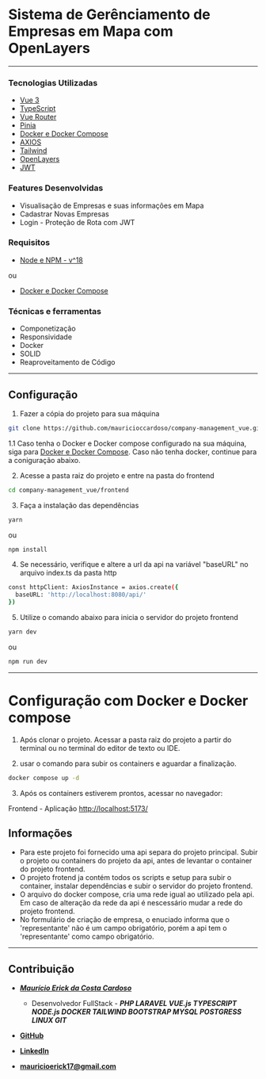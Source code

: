# Sistema de Gerênciamento de Empresas em Mapa com OpenLayers

---

### Tecnologias Utilizadas

- [Vue 3](https://vuejs.org/)
- [TypeScript](https://www.typescriptlang.org/)
- [Vue Router](https://router.vuejs.org/)
- [Pinia](https://pinia.vuejs.org/)
- [Docker e Docker Compose](https://www.docker.com/)
- [AXIOS](https://axios-http.com/)
- [Tailwind](https://tailwindcss.com/)
- [OpenLayers](https://openlayers.org/)
- [JWT](https://jwt.io/)

### Features Desenvolvidas

- Visualisação de Empresas e suas informações em Mapa
- Cadastrar Novas Empresas
- Login - Proteção de Rota com JWT

### Requisitos

- [Node e NPM - v^18](https://nodejs.org/en)

ou

- [Docker e Docker Compose](https://www.docker.com/)

### Técnicas e ferramentas

- Componetização
- Responsividade
- Docker
- SOLID
- Reaproveitamento de Código

---

## Configuração

1. Fazer a cópia do projeto para sua máquina

```bash
git clone https://github.com/mauricioccardoso/company-management_vue.git
```

1.1 Caso tenha o Docker e Docker compose configurado na sua máquina, siga para [Docker e Docker Compose](#configuração-com-docker-e-docker-compose).
Caso não tenha docker, continue para a coniguração abaixo.

2. Acesse a pasta raiz do projeto e entre na pasta do frontend

```bash
cd company-management_vue/frontend
```

3. Faça a instalação das dependências

```bash
yarn
```

ou

```bash
npm install
```
4. Se necessário, verifique e altere a url da api na variável "baseURL" no arquivo index.ts da pasta http

```bash
const httpClient: AxiosInstance = axios.create({
  baseURL: 'http://localhost:8080/api/'
})
```

5. Utilize o comando abaixo para inicia o servidor do projeto frontend

```bash
yarn dev
```

ou

```bash
npm run dev
```

---

# Configuração com Docker e Docker compose

1. Após clonar o projeto. Acessar a pasta raiz do projeto a partir do terminal ou no terminal do editor de texto ou IDE.

2. usar o comando para subir os containers e aguardar a finalização.

```bash
docker compose up -d
```

3. Após os containers estiverem prontos, acessar no navegador:

Frontend - Aplicação
[http://localhost:5173/](http://localhost:5173/)

## Informações

- Para este projeto foi fornecido uma api separa do projeto principal. Subir o projeto ou containers do projeto da api, antes de levantar o container do projeto frontend.
- O projeto frotend ja contém todos os scripts e setup para subir o container, instalar dependências e subir o servidor do projeto frontend.
- O arquivo do docker compose, cria uma rede igual ao utilizado pela api. Em caso de alteração da rede da api é nescessário mudar a rede do projeto frontend.
- No formulário de criação de empresa, o enuciado informa que o 'representante' não é um campo obrigatório, porém a api tem o 'representante' como campo obrigatório.

---

## Contribuição

- ***[Maurício Erick da Costa Cardoso](https://portfolio-mauricio-cardoso.vercel.app/home)***

    - Desenvolvedor FullStack - ***PHP LARAVEL VUE.js TYPESCRIPT NODE.js DOCKER TAILWIND BOOTSTRAP MYSQL POSTGRESS LINUX GIT***

- **[GitHub](https://github.com/mauricioccardoso)**

- **[LinkedIn](https://www.linkedin.com/in/mauricioccardoso/)**

- **<mauricioerick17@gmail.com>**
